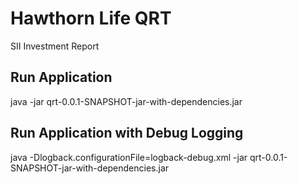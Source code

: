 # Hawthorn Life QRT

SII Investment Report

## Run Application
java -jar qrt-0.0.1-SNAPSHOT-jar-with-dependencies.jar

## Run Application with Debug Logging
java  -Dlogback.configurationFile=logback-debug.xml -jar qrt-0.0.1-SNAPSHOT-jar-with-dependencies.jar

